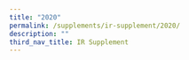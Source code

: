 ```yaml
---
title: "2020"
permalink: /supplements/ir-supplement/2020/
description: ""
third_nav_title: IR Supplement
---
```

